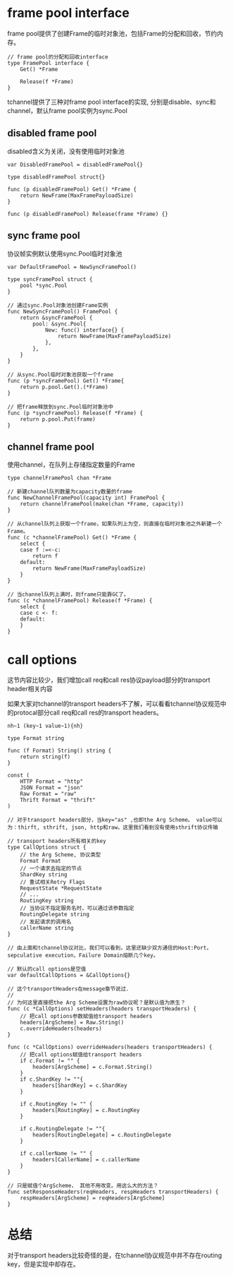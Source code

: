 # frame pool interface

frame pool提供了创建Frame的临时对象池，包括Frame的分配和回收，节约内存。

```shell
// frame pool的分配和回收interface
type FramePool interface {
	Get() *Frame
	
	Release(f *Frame)
}
```

tchannel提供了三种对frame pool interface的实现, 分别是disable、sync和channel，默认frame pool实例为sync.Pool

## disabled frame pool

disabled含义为关闭，没有使用临时对象池

```shell
var DisabledFramePool = disabledFramePool{}

type disabledFramePool struct{}

func (p disabledFramePool) Get() *Frame {
	return NewFrame(MaxFramePayloadSize)
}

func (p disabledFramePool) Release(frame *Frame) {}
```

## sync frame pool

协议帧实例默认使用sync.Pool临时对象池

```shell
var DefaultFramePool = NewSyncFramePool()

type syncFramePool struct {
	pool *sync.Pool
}

// 通过sync.Pool对象池创建Frame实例
func NewSyncFramePool() FramePool {
	return &syncFramePool {
		pool: &sync.Pool{
			New: func() interface{} {
				return NewFrame(MaxFramePayloadSize)
			},
		},
	}
}

// 从sync.Pool临时对象池获取一个frame
func (p *syncFramePool) Get() *Frame{
	return p.pool.Get().(*Frame)
}

// 把frame释放到sync.Pool临时对象池中
func (p *syncFramePool) Release(f *Frame) {
	return p.pool.Put(frame)
}
```

## channel frame pool

使用channel，在队列上存储指定数量的Frame

```shell
type channelFramePool chan *Frame

// 新建channel队列数量为capacity数量的frame
func NewChannelFramePool(capacity int) FramePool {
	return channelFramePool(make(chan *Frame, capacity))
}

// 从channel队列上获取一个frame，如果队列上为空，则直接在临时对象池之外新建一个Frame。
func (c *channelFramePool) Get() *Frame {
	select {
	case f :=<-c:
		return f
	default:
		return NewFrame(MaxFramePayloadSize)
	}
}

// 当channel队列上满时，则frame只能靠GC了。
func (c *channelFramePool) Release(f *Frame) {
	select {
	case c <- f:
	default:
	}
}
```

# call options

这节内容比较少，我们增加call req和call res协议payload部分的transport header相关内容

如果大家对tchannel的transport headers不了解，可以看看tchannel协议规范中的protocal部分call req和call res的transport headers。

```shell
nh~1 (key~1 value~1){nh}
```

```shell
type Format string

func (f Format) String() string {
	return string(f)
}

const (
	HTTP Format = "http"
	JSON Format = "json"
	Raw Format = "raw"
	Thrift Format = "thrift"
)

// 对于transport headers部分，当key="as" ,也即the Arg Scheme。 value可以为：thirft, sthrift, json, http和raw。这里我们看到没有使用sthrift协议传输

// transport headers所有相关的key
type CallOptions struct {
	// the Arg Scheme, 协议类型
	Format Format
	// 一个请求去指定的节点
	ShardKey string
	// 重试相关Retry Flags
	RequestState *RequestState
	// ...
	RoutingKey string
	// 当协议不指定服务名时，可以通过该参数指定
	RoutingDelegate string
	// 发起请求的调用名
	callerName string
}

// 由上面和tchannel协议对比，我们可以看到，这里还缺少双方通信的Host:Port， sepculative execution，Failure Domain熔断几个key。

// 默认的call options是空值
var defaultCallOptions = &CallOptions{}

// 这个transportHeaders在message章节说过.
//
// 为何这里直接把the Arg Scheme设置为raw协议呢？是默认值为原生？
func (c *CallOptions) setHeaders(headers transportHeaders) {
	// 把call options参数赋值给transport headers
	headers[ArgScheme] = Raw.String()
	c.overrideHeaders(headers)
}

func (c *CallOptions) overrideHeaders(headers transportHeaders) {
	// 把call options赋值给transport headers
	if c.Format != "" {
		headers[ArgScheme] = c.Format.String()
	}
	if c.ShardKey != ""{
		headers[ShardKey] = c.ShardKey
	}
	
	if c.RoutingKey != "" {
		headers[RoutingKey] = c.RoutingKey
	}
	
	if c.RoutingDelegate != ""{
		headers[RoutingDelegate] = c.RoutingDelegate
	}
	
	if c.callerName != "" {
		headers[CallerName] = c.callerName
	}
}

// 只是赋值个ArgScheme， 其他不用改变。用这么大的方法？
func setResponseHeaders(reqHeaders, respHeaders transportHeaders) {
	respHeaders[ArgScheme] = reqHeaders[ArgScheme]
}
```

# 总结

对于transport headers比较奇怪的是，在tchannel协议规范中并不存在routing key，但是实现中却存在。
